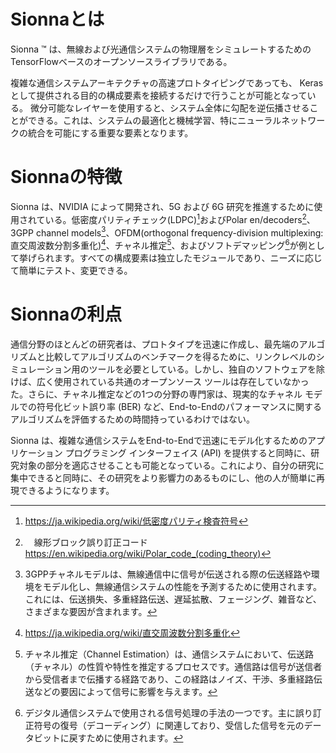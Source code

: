 # Sionnaとは
Sionna ™ は、無線および光通信システムの物理層をシミュレートするためのTensorFlowベースのオープンソースライブラリである。

複雑な通信システムアーキテクチャの高速プロトタイピングであっても、 Kerasとして提供される目的の構成要素を接続するだけで行うことが可能となっている。
微分可能なレイヤーを使用すると、システム全体に勾配を逆伝播させることができる。これは、システムの最適化と機械学習、特にニューラルネットワークの統合を可能にする重要な要素となります。


# Sionnaの特徴
Sionna は、NVIDIA によって開発され、5G および 6G 研究を推進するために使用されている。低密度パリティチェック(LDPC)[^1]およびPolar en/decoders[^2]、3GPP channel models[^3]、OFDM(orthogonal frequency-division multiplexing:直交周波数分割多重化)[^4]、チャネル推定[^5]、およびソフトデマッピング[^6]が例として挙げられます。すべての構成要素は独立したモジュールであり、ニーズに応じて簡単にテスト、変更できる。

[^1]: https://ja.wikipedia.org/wiki/低密度パリティ検査符号
[^2]:　線形ブロック誤り訂正コード　https://en.wikipedia.org/wiki/Polar_code_(coding_theory)
[^3]: 3GPPチャネルモデルは、無線通信中に信号が伝送される際の伝送経路や環境をモデル化し、無線通信システムの性能を予測するために使用されます。これには、伝送損失、多重経路伝送、遅延拡散、フェージング、雑音など、さまざまな要因が含まれます。
[^4]: https://ja.wikipedia.org/wiki/直交周波数分割多重化
[^5]: チャネル推定（Channel Estimation）は、通信システムにおいて、伝送路（チャネル）の性質や特性を推定するプロセスです。通信路は信号が送信者から受信者まで伝播する経路であり、この経路はノイズ、干渉、多重経路伝送などの要因によって信号に影響を与えます。
[^6]: デジタル通信システムで使用される信号処理の手法の一つです。主に誤り訂正符号の復号（デコーディング）に関連しており、受信した信号を元のデータビットに戻すために使用されます。

# Sionnaの利点
通信分野のほとんどの研究者は、プロトタイプを迅速に作成し、最先端のアルゴリズムと比較してアルゴリズムのベンチマークを得るために、リンクレベルのシミュレーション用のツールを必要としている。しかし、独自のソフトウェアを除けば、広く使用されている共通のオープンソース ツールは存在していなかった。さらに、チャネル推定などの1つの分野の専門家は、現実的なチャネル モデルでの符号化ビット誤り率 (BER) など、End-to-Endのパフォーマンスに関するアルゴリズムを評価するための時間持っているわけではない。

Sionna は、複雑な通信システムをEnd-to-Endで迅速にモデル化するためのアプリケーション プログラミング インターフェイス (API) を提供すると同時に、研究対象の部分を適応させることも可能となっている。これにより、自分の研究に集中できると同時に、その研究をより影響力のあるものにし、他の人が簡単に再現できるようになります。
